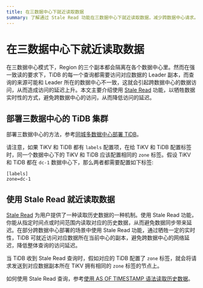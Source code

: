 ```yaml
---
title: 在三数据中心下就近读取数据
summary: 了解通过 Stale Read 功能在三数据中心下就近读取数据，减少跨数据中心请求。
---
```


# 在三数据中心下就近读取数据

在三数据中心模式下，Region 的三个副本都会隔离在各个数据中心里。然而在强一致读的要求下，TiDB 的每一个查询都需要访问对应数据的 Leader 副本，而查询的来源可能和 Leader 所在的数据中心不一致，这就会引起跨数据中心的数据访问，从而造成访问的延迟上升。本文主要介绍使用 [Stale Read](/stale-read.md) 功能，以牺牲数据实时性的方式，避免跨数据中心的访问，从而降低访问的延迟。

## 部署三数据中心的 TiDB 集群

部署三数据中心的方法，参考[同城多数据中心部署 TiDB](/multi-data-centers-in-one-city-deployment.md)。

请注意，如果 TiKV 和 TiDB 都有 `labels` 配置项，在给 TiKV 和 TiDB 配置标签时，同一个数据中心下的 TiKV 和 TiDB 应该配置相同的 `zone` 标签。假设 TiKV 和 TiDB 都在 `dc-1` 数据中心下，那么两者都需要配置如下标签:

```
[labels]
zone=dc-1
```

## 使用 Stale Read 就近读取数据

[Stale Read](/stale-read.md) 为用户提供了一种读取历史数据的一种机制。使用 Stale Read 功能，你能从指定时间点或时间范围内读取对应的历史数据，从而避免数据同步带来延迟。在部分跨数据中心部署的场景中使用 Stale Read 功能，通过牺牲一定的实时性，TiDB 可就近访问对应数据所在当前中心的副本，避免跨数据中心的网络延迟，降低整体查询的访问延迟。

当 TiDB 收到 Stale Read 查询时，假如对应的 TiDB 配置了 `zone` 标签，就会将请求发送到对应数据副本所在 TiKV 拥有相同的 `zone` 标签的节点上。

如何使用 Stale Read 查询，参考[使用 AS OF TIMESTAMP 语法读取历史数据](/as-of-timestamp.md)。
